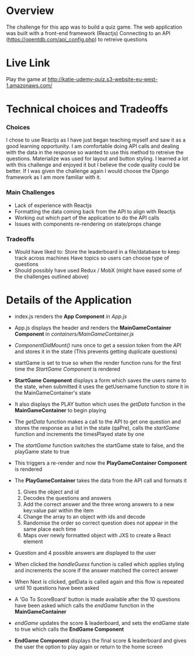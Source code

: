 # Overview
The challenge for this app was to build a quiz game.
The web application was built with a front-end framework (Reactjs)
Connecting to an API (https://opentdb.com/api_config.php) to retreive questions

# Live Link
Play the game at http://katie-udemy-quiz.s3-website-eu-west-1.amazonaws.com/

# Technical choices and Tradeoffs
### Choices
I chose to use Reactjs as I have just began teaching myself and saw it as a good learning opportunity. I am comfortable doing API calls and dealing with the data in the response so wanted to use this method to retreive the questions. Materialize was used for layout and button styling.
I learned a lot with this challenge and enjoyed it but I believe the code quality could be better. If I was given the challenge again I would choose the Django framework as I am more familiar with it. 
### Main Challenges
+ Lack of experience with Reactjs
+ Formatting the data coming back from the API to align with Reactjs
+ Working out which part of the application to do the API calls
+ Issues with components re-rendering on state/props change

### Tradeoffs
+ Would have liked to:
   Store the leaderboard in a file/database to keep track across machines 
   Have topics so users can choose type of questions
+ Should possibly have used Redux / MobX (might have eased some of the challenges outlined above)


# Details of the Application
+ index.js renders the **App Component** in *App.js*
+ App.js displays the header and renders the **MainGameContainer Component** in *containers/MainGameContainer.js*
+ *ComponentDidMount()* runs once to get a session token from the API and stores it in the state (This prevents getting duplicate questions)
+ startGame is set to true so when the render function runs for the first time the *StartGame Component* is rendered
+ **StartGame Component** displays a form which saves the users name to the state, when submitted it uses the getUsername function to store it in the MainGameContainer's state
+ It also displays the PLAY button which uses the *getData* function in the **MainGameContainer** to begin playing
+ The *getData* function makes a call to the API to get one question and stores the response as a list in the state (qaPre), calls the *startGame* function and increments the timesPlayed state by one
+ The *startGame* function switches the startGame state to false, and the playGame state to true
+ This triggers a re-render and now the **PlayGameContainer Component** is rendered
+ The **PlayGameContainer** takes the data from the API call and formats it

   1. Gives the object and id
   2. Decodes the questions and answers
   3. Add the correct answer and the three wrong answers to a new key:value pair within the item
   4. Change the array to an object with ids and decode
   5. Randomise the order so correct question does not appear in the same place each time
   6. Maps over newly formatted object with JXS to create a React element

+ Question and 4 possible answers are displayed to the user
+ When clicked the *handleGuess* function is called which applies styling and increments the score if the answer matched the correct answer
+ When Next is clicked, getData is called again and this flow is repeated until 10 questions have been asked
+ A 'Go To ScoreBoard' button is made available after the 10 questions have been asked which calls the *endGame* function in the **MainGameContainer**
+ *endGame* updates the score & leaderboard, and sets the endGame state to true which calls the **EndGame Component**
+ **EndGame Component** displays the final score & leaderboard and gives the user the option to play again or return to the home screen